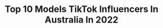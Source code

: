 ---
title: Top 10 Models TikTok Influencers In Australia In 2022
description: >-
  Find top models TikTok influencers in Australia in 2022. Most popular hashtags: #fyp #australia #foryou #foryoupage.
platform: TikTok
hits: 114
text_top: See the most popular TikTok accounts on inBeat.
text_bottom: Our platform aggregates 114 TikTok influencers like this in Australia for you to contact.
profiles:
  - username: "harleyagsd"
    fullname: >-
      Harley a gsd 
    bio: >-
      Harley Workingline gsd Bday 14/1/18 Insta model Lives Sydney/Australia 🇦🇺
    location: "Australia"
    followers: 321200
    engagement: 2464
    commentsToLikes: 0.115389
    id: ck8tpd1hqpz7b0j78jmo3cha1
    verified: false
    hashtags: "#gsd, #petthings, #fyp, #foryou"
  - username: "harveypetito"
    fullname: >-
      Harvey Petito
    bio: >-
      Model | Actor chadwickmodels.com
    location: "Australia"
    followers: 1600000
    engagement: 2220
    commentsToLikes: 0.021177
    id: ck8kn2f4obb1l0j78ygrrn4v2
    verified: true
    hashtags: "#sponsorship, #duet, #thesims, #ad"
  - username: "lyndlkean"
    fullname: >-
      LyndlKean
    bio: >-
      Follow my IG LYNDLKEAN /🇦🇺/ Model / IMG Engage / Miss Earth Australia 2016
    location: "Australia"
    followers: 99600
    engagement: 1479
    commentsToLikes: 0.026252
    id: cka84t58ovid50i78rvcma8u1
    verified: true
    hashtags: "#fashion, #thatshot, #ad, #doless"
  - username: "christian_shay"
    fullname: >-
      Christian Shay
    bio: >-
      Photographer / Model / Influencer Business: Itschristianshay@gmail.com 🇮🇹🇦🇺
    location: "Australia"
    followers: 1400000
    engagement: 2071
    commentsToLikes: 0.007857
    id: ck8ae6fuja7n90j789i9qv37h
    verified: true
    hashtags: "#photography, #culturekings, #emojiphotoshoot, #photo"
  - username: "issy_dawson.official"
    fullname: >-
      Issy Dawson ✨
    bio: >-
      Find me on insta @issy_dawson.official 💫 Creative Model, Australia.🦘✨
    location: "Australia"
    followers: 257500
    engagement: 2018
    commentsToLikes: 0.009295
    id: ckaih1iu43w230i78yttb4955
    verified: false
    hashtags: "#bts, #kingsandqueens, #outtakes, #levelup"
  - username: "annaliesegann"
    fullname: >-
      Annaliese Gann
    bio: >-
      AUSSIE MODEL 🤪🇦🇺 IG 110K - FB 20K IG annaliesegann Account made 30.07.2020
    location: "Australia"
    followers: 20500
    engagement: 472
    commentsToLikes: 0.055032
    id: ckdbwx6cje4ur0j23rfbbzhp4
    verified: false
    hashtags: "#foryoupage, #model, #dating, #australia"
  - username: "jessraeking"
    fullname: >-
      Jess King
    bio: >-
      Curve Model & Nap enthusiast My cat’s name is Draco Meowfoy Insta: @jessraeking
    location: "Australia"
    followers: 8358
    engagement: 510
    commentsToLikes: 0.044921
    id: ckdhgtydkxu6z0j23jn2d0wof
    verified: false
    hashtags: "#lol, #size14, #midsizegirl, #curvemodel"
  - username: "queenmercede"
    fullname: >-
      Larna
    bio: >-
      pole fitness dancer 👅 aerialist 💪🏻 model 💃🏻 not a stripper 🤜🏻
    location: "Australia"
    followers: 144000
    engagement: 1119
    commentsToLikes: 0.014614
    id: ckbw2nobbwsgt0j23umjh6v0f
    verified: false
    hashtags: "#foryou, #fypg, #ios14, #foryoupage"
  - username: "thesuburbantarzan"
    fullname: >-
      Brandon Luna
    bio: >-
      GYMNAST/MODEL/PARKOUR INSTAGRAM @brandon.h.luna
    location: "Australia"
    followers: 2251
    engagement: 1015
    commentsToLikes: 0.052590
    id: ck9emcb1vejwo0j78kyt72gb8
    verified: false
    hashtags: "#backflip, #slowmo, #foryou, #gym"
  - username: "jyotibajaj1"
    fullname: >-
      Jyoti Bajaj
    bio: >-
      Model and lady barber Insta-jyoti.barber PB08🇮🇳 Adelaide, Australia🇦🇺
    location: "Australia"
    followers: 271000
    engagement: 428
    commentsToLikes: 0.038923
    id: ck81t0dluuham0j78phc6rxfr
    verified: false
    hashtags: "#tiktokpakistan, #pakistan, #timechakda, #adelaide"
---